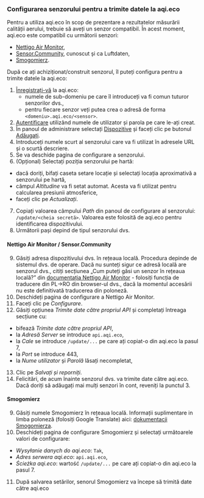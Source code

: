 ### Configurarea senzorului pentru a trimite datele la aqi.eco

Pentru a utiliza aqi.eco în scop de prezentare a rezultatelor măsurării calității aerului, trebuie să aveți un senzor compatibil. În acest moment, aqi.eco este compatibil cu următorii senzori:

* [Nettigo Air Monitor](https://air.nettigo.pl/zbuduj/),
* [Sensor.Community](https://sensor.community/en/), cunoscut și ca Luftdaten,
* [Smogomierz](https://github.com/hackerspace-silesia/Smogomierz).

După ce ați achiziționat/construit senzorul, îl puteți configura pentru a trimite datele la aqi.eco:

1. [Înregistrați-vă](/register) la aqi.eco:
    - numele de sub-domeniu pe care îl introduceți va fi comun tuturor senzorilor dvs.,
    - pentru fiecare senzor veți putea crea o adresă de forma `<domeniu>.aqi.eco/<sensor>`.
2. [Autentificare](/login) utilizând numele de utilizator și parola pe care le-ați creat.
3. În panoul de administrare selectați [Dispozitive](/device) și faceți clic pe butonul [Adăugați](/device/create).
4. Introduceți numele scurt al senzorului care va fi utilizat în adresele URL și o scurtă descriere.
5. Se va deschide pagina de configurare a senzorului.
6. (Opțional) Selectați poziția senzorului pe hartă:
- dacă doriți, bifați caseta setare locație și selectați locația aproximativă a senzorului pe hartă,
- câmpul *Altitudine* va fi setat automat. Acesta va fi utilizat pentru calcularea presiunii atmosferice,
- faceți clic pe *Actualizați*.
7. Copiați valoarea câmpului *Path* din panoul de configurare al senzorului: `/update/<cheia secretă>`. Valoarea este folosită de aqi.eco pentru identificarea dispozitivului.
8. Următorii pași depind de tipul senzorului dvs.

#### Nettigo Air Monitor / Sensor.Community

9. Găsiți adresa dispozitivului dvs. în rețeaua locală. Procedura depinde de sistemul dvs. de operare. Dacă nu sunteți sigur ce adresă locală are senzorul dvs., citiți secțiunea „Cum puteți găsi un senzor în rețeaua locală?” din [documentația Nettigo Air Monitor](https://air.nettigo.pl/baza-wiedzy/namf-konfiguracja-firmware/) - folosiți funcția de traducere din PL->RO din browser-ul dvs., dacă la momentul accesării nu este definitivată traducerea din poloneză.
10. Deschideți pagina de configurare a Nettigo Air Monitor.
11. Faceți clic pe *Configurare*.
12. Găsiți opțiunea *Trimite date către propriul API* și completați întreaga secțiune cu:
- bifează *Trimite date către propriul API*,
- la *Adresă Server* se introduce `api.aqi.eco`,
- la *Cale* se introduce `/update/...` pe care ați copiat-o din aqi.eco la pasul 7,
- la *Port* se introduce 443,
- la *Nume utilizator* și *Parolă* lăsați necompletat,
13. Clic pe *Salvați și reporniți*.
14. Felicitări, de acum înainte senzorul dvs. va trimite date către aqi.eco. Dacă doriți să adăugați mai mulți senzori în cont, reveniți la punctul 3.

#### Smogomierz

9. Găsiți numele Smogomierz în rețeaua locală. Informații suplimentare in limba poloneză (folosiți Google Translate) aici: [dokumentacji Smogomierza](https://github.com/hackerspace-silesia/Smogomierz/blob/master/instrukcje/software-additionals.md#nazwa-urz%C4%85dzenia-oraz-bonjourzeroconf).
10. Deschideți pagina de configurare Smogomierz și selectați următoarele valori de configurare:
- *Wysyłanie danych do aqi.eco*: `Tak`,
- *Adres serwera aqi.eco*: `api.aqi.eco`,
- *Ścieżka aqi.eco*: wartość `/update/...` pe care ați copiat-o din aqi.eco la pasul 7.
11. După salvarea setărilor, senorul Smogomierz va începe să trimită date către aqi.eco
